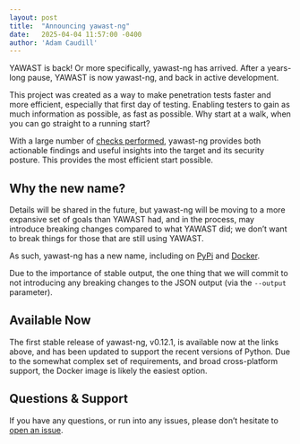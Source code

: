 ```yaml
---
layout: post
title:  "Announcing yawast-ng"
date:   2025-04-04 11:57:00 -0400
author: 'Adam Caudill'
---
```


YAWAST is back! Or more specifically, yawast-ng has arrived. After a years-long pause, YAWAST is now yawast-ng, and back in active development.

This project was created as a way to make penetration tests faster and more efficient, especially that first day of testing. Enabling testers to gain as much information as possible, as fast as possible. Why start at a walk, when you can go straight to a running start?

With a large number of [checks performed](https://numorian.github.io/yawast-ng/checks/), yawast-ng provides both actionable findings and useful insights into the target and its security posture. This provides the most efficient start possible.

## Why the new name?

 Details will be shared in the future, but yawast-ng will be moving to a more expansive set of goals than YAWAST had, and in the process, may introduce breaking changes compared to what YAWAST did; we don’t want to break things for those that  are still using YAWAST.
 
 As such, yawast-ng has a new name, including on [PyPi](https://pypi.org/project/yawast-ng/) and [Docker](https://hub.docker.com/r/adcaudill/yawast-ng).
 
 Due to the importance of stable output, the one thing that we will commit to not introducing any breaking changes to the JSON output (via the `--output` parameter).
 
## Available Now
 
 The first stable release of yawast-ng, v0.12.1, is available now at the links above, and has been updated to support the recent versions of Python. Due to the somewhat complex set of requirements, and broad cross-platform support, the Docker image is likely the easiest option.
 
## Questions & Support 

If you have any questions, or run into any issues, please don’t hesitate to [open an issue](https://github.com/Numorian/yawast-ng/issues/new).
